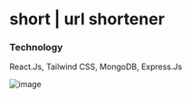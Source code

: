# short | url shortener

### Technology
React.Js, Tailwind CSS, MongoDB, Express.Js

![image](https://github.com/mostafizar-rahman/short/assets/93414878/bc3b9915-b558-438d-914a-50d10cdf1d14)
